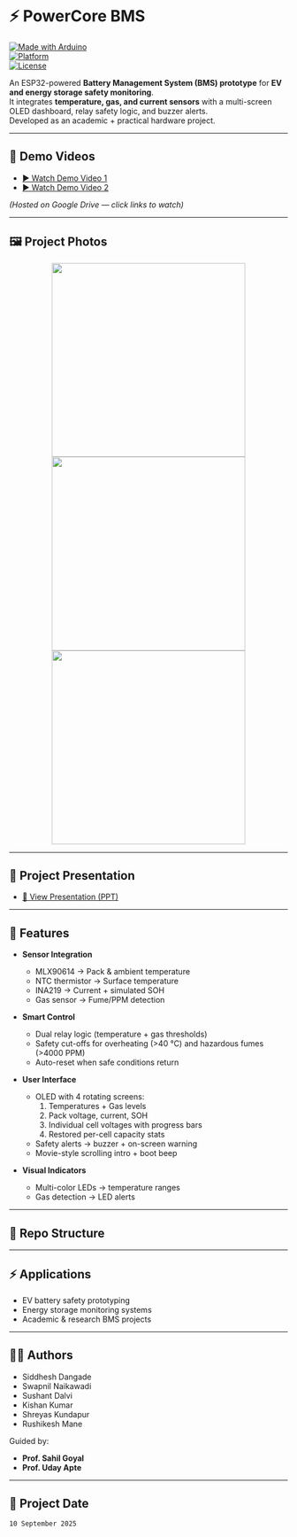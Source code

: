 # ⚡ PowerCore BMS

[![Made with Arduino](https://img.shields.io/badge/Made%20with-Arduino-blue?logo=arduino)](https://www.arduino.cc/)  
[![Platform](https://img.shields.io/badge/Platform-ESP32-orange?logo=espressif)](https://www.espressif.com/)  
[![License](https://img.shields.io/badge/License-MIT-green.svg)](LICENSE)  

An ESP32-powered **Battery Management System (BMS) prototype** for **EV and energy storage safety monitoring**.  
It integrates **temperature, gas, and current sensors** with a multi-screen OLED dashboard, relay safety logic, and buzzer alerts.  
Developed as an academic + practical hardware project.

---

## 🎥 Demo Videos
- [▶️ Watch Demo Video 1](https://drive.google.com/file/d/VIDEO_ID_1/view?usp=sharing)  
- [▶️ Watch Demo Video 2](https://drive.google.com/file/d/VIDEO_ID_2/view?usp=sharing)

*(Hosted on Google Drive — click links to watch)*

---

## 🖼️ Project Photos
<p align="center">
  <img src="https://drive.google.com/uc?export=view&id=PHOTO_ID_1" width="350">
  <img src="https://drive.google.com/uc?export=view&id=PHOTO_ID_2" width="350">
  <img src="https://drive.google.com/uc?export=view&id=PHOTO_ID_3" width="350">
</p>

---

## 📑 Project Presentation
- [📂 View Presentation (PPT)](https://drive.google.com/file/d/PPT_ID/view?usp=sharing)

---

## 🚀 Features
- **Sensor Integration**
  - MLX90614 → Pack & ambient temperature  
  - NTC thermistor → Surface temperature  
  - INA219 → Current + simulated SOH  
  - Gas sensor → Fume/PPM detection  

- **Smart Control**
  - Dual relay logic (temperature + gas thresholds)  
  - Safety cut-offs for overheating (>40 °C) and hazardous fumes (>4000 PPM)  
  - Auto-reset when safe conditions return  

- **User Interface**
  - OLED with 4 rotating screens:  
    1. Temperatures + Gas levels  
    2. Pack voltage, current, SOH  
    3. Individual cell voltages with progress bars  
    4. Restored per-cell capacity stats  
  - Safety alerts → buzzer + on-screen warning  
  - Movie-style scrolling intro + boot beep  

- **Visual Indicators**
  - Multi-color LEDs → temperature ranges  
  - Gas detection → LED alerts  

---

## 📂 Repo Structure

---

## ⚡ Applications
- EV battery safety prototyping  
- Energy storage monitoring systems  
- Academic & research BMS projects  

---

## 👨‍💻 Authors
- Siddhesh Dangade  
- Swapnil Naikawadi  
- Sushant Dalvi  
- Kishan Kumar  
- Shreyas Kundapur  
- Rushikesh Mane  

Guided by:  
- **Prof. Sahil Goyal**  
- **Prof. Uday Apte**  

---

## 📅 Project Date
`10 September 2025`
